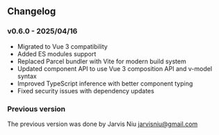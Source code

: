 ## Changelog

### v0.6.0 - 2025/04/16

- Migrated to Vue 3 compatibility
- Added ES modules support
- Replaced Parcel bundler with Vite for modern build system
- Updated component API to use Vue 3 composition API and v-model syntax
- Improved TypeScript inference with better component typing
- Fixed security issues with dependency updates

### Previous version
The previous version was done by Jarvis Niu <jarvisniu@gmail.com>
